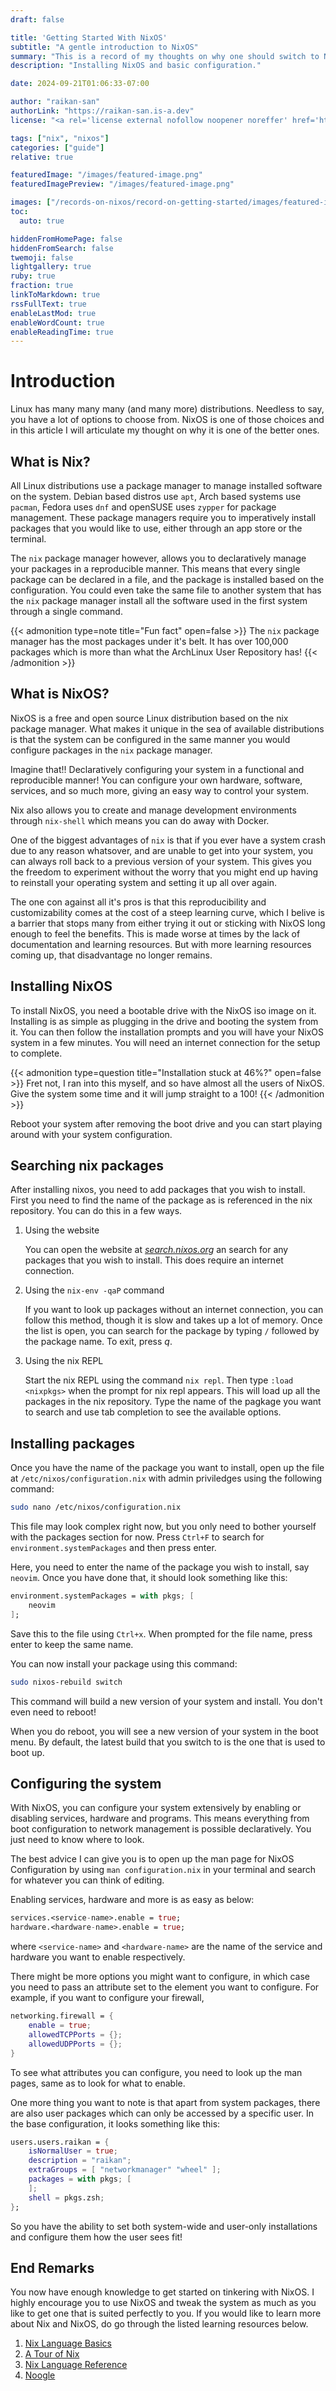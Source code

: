 ```yaml
---
draft: false

title: 'Getting Started With NixOS'
subtitle: "A gentle introduction to NixOS"
summary: "This is a record of my thoughts on why one should switch to NixOS, and how to get started with it."
description: "Installing NixOS and basic configuration."

date: 2024-09-21T01:06:33-07:00

author: "raikan-san"
authorLink: "https://raikan-san.is-a.dev"
license: "<a rel='license external nofollow noopener noreffer' href='https://opensource.org/licenses/GPL-3.0' target='_blank'>GPL-3.0</a>"

tags: ["nix", "nixos"]
categories: ["guide"]
relative: true

featuredImage: "/images/featured-image.png"
featuredImagePreview: "/images/featured-image.png"

images: ["/records-on-nixos/record-on-getting-started/images/featured-image.png"]
toc:
  auto: true

hiddenFromHomePage: false
hiddenFromSearch: false
twemoji: false
lightgallery: true
ruby: true
fraction: true
linkToMarkdown: true
rssFullText: true
enableLastMod: true
enableWordCount: true
enableReadingTime: true
---
```


# Introduction

Linux has many many many (and many more) distributions. Needless to say, you have
a lot of options to choose from. NixOS is one of those choices and in this article
I will articulate my thought on why it is one of the better ones.

## What is Nix?

All Linux distributions use a package manager to manage installed software on the system.
Debian based distros use `apt`, Arch based systems use `pacman`, Fedora uses `dnf` and
openSUSE uses `zypper` for package management. These package managers require you to
imperatively install packages that you would like to use, either through an app store
or the terminal.

The `nix` package manager however, allows you to declaratively manage your packages in a
reproducible manner. This means that every single package can be declared in a file, and
the package is installed based on the configuration. You could even take the same file
to another system that has the `nix` package manager install all the software used in the
first system through a single command.

{{< admonition type=note title="Fun fact" open=false >}}
The `nix` package manager has the most packages under it's belt. It has over 100,000
packages which is more than what the ArchLinux User Repository has!
{{< /admonition >}}

## What is NixOS?

NixOS is a free and open source Linux distribution based on the nix package manager.
What makes it unique in the sea of available distributions is that the system can be
configured in the same manner you would configure packages in the `nix` package manager.

Imagine that!! Declaratively configuring your system in a functional and reproducible
manner! You can configure your own hardware, software, services, and so much more,
giving an easy way to control your system.

Nix also allows you to create and manage development environments through `nix-shell`
which means you can do away with Docker.

One of the biggest advantages of `nix` is that if you ever have a system crash due to
any reason whatsover, and are unable to get into your system, you can always roll back
to a previous version of your system. This gives you the freedom to experiment without
the worry that you might end up having to reinstall your operating system and setting it
up all over again.

The one con against all it's pros is that this reproducibility and customizability comes
at the cost of a steep learning curve, which I belive is a barrier that stops many
from either trying it out or sticking with NixOS long enough to feel the benefits. This is
made worse at times by the lack of documentation and learning resources. But with more
learning resources coming up, that disadvantage no longer remains.

## Installing NixOS

To install NixOS, you need a bootable drive with the NixOS iso image on it. Installing
is as simple as plugging in the drive and booting the system from it. You can then
follow the installation prompts and you will have your NixOS system in a few minutes. You
will need an internet connection for the setup to complete.

{{< admonition type=question title="Installation stuck at 46%?" open=false >}}
Fret not, I ran into this myself, and so have almost all the users of NixOS. Give the
system some time and it will jump straight to a 100!
{{< /admonition >}}

Reboot your system after removing the boot drive and you can start playing around with
your system configuration.

## Searching nix packages

After installing nixos, you need to add packages that you wish to install. First you
need to find the name of the package as is referenced in the nix repository. You
can do this in a few ways.

1. Using the website

    You can open the website at [*search.nixos.org*](https://search.nixos.org) an search
for any packages that you wish to install. This does require an internet connection.

2. Using the `nix-env -qaP` command

    If you want to look up packages without an internet connection, you can follow this
method, though it is slow and takes up a lot of memory. Once the list is open, you can
search for the package by typing `/` followed by the package name. To exit, press *q*.

3. Using the nix REPL

    Start the nix REPL using the command `nix repl`. Then type `:load <nixpkgs>` when the
prompt for nix repl appears. This will load up all the packages in the nix repository.
Type the name of the pagkage you want to search and use tab completion to see the
available options.

## Installing packages

Once you have the name of the package you want to install, open up the file at
`/etc/nixos/configuration.nix` with admin priviledges using the following command:

```bash
sudo nano /etc/nixos/configuration.nix
```

This file may look complex right now, but you only need to bother yourself with the
packages section for now. Press `Ctrl+F` to search for `environment.systemPackages`
and then press enter.

Here, you need to enter the name of the package you wish to install, say `neovim`. Once
you have done that, it should look something like this:

```nix
environment.systemPackages = with pkgs; [
    neovim
];
```

Save this to the file using `Ctrl+x`. When prompted for the file name, press enter to
keep the same name.

You can now install your package using this command:

```bash
sudo nixos-rebuild switch
```

This command will build a new version of your system and install. You don't even need
to reboot!

When you do reboot, you will see a new version of your system in the boot menu. By
default, the latest build that you switch to is the one that is used to boot up.

## Configuring the system

With NixOS, you can configure your system extensively by enabling or disabling services,
hardware and programs. This means everything from boot configuration to network
management is possible declaratively. You just need to know where to look.

The best advice I can give you is to open up the man page for NixOS Configuration
by using `man configuration.nix` in your terminal and search for whatever you can
think of editing.

Enabling services, hardware and more is as easy as below:

```nix
services.<service-name>.enable = true;
hardware.<hardware-name>.enable = true;
```

where `<service-name>` and `<hardware-name>` are the name of the service and hardware
you want to enable respectively.

There might be more options you might want to configure, in which case you need to
pass an attribute set to the element you want to configure. For example, if you want
to configure your firewall,

```nix
networking.firewall = {
    enable = true;
    allowedTCPPorts = {};
    allowedUDPPorts = {};
}
```

To see what attributes you can configure, you need to look up the man pages, same as
to look for what to enable.

One more thing you want to note is that apart from system packages, there are also
user packages which can only be accessed by a specific user. In the base configuration,
it looks something like this:

```nix
users.users.raikan = {
    isNormalUser = true;
    description = "raikan";
    extraGroups = [ "networkmanager" "wheel" ];
    packages = with pkgs; [
    ];
    shell = pkgs.zsh;
};
```

So you have the ability to set both system-wide and user-only installations and
configure them how the user sees fit!

## End Remarks

You now have enough knowledge to get started on tinkering with NixOS. I highly
encourage you to use NixOS and tweak the system as much as you like to get one that
is suited perfectly to you. If you would like to learn more about Nix and NixOS, do
go through the listed learning resources below.

1. [Nix Language Basics](https://nix.dev/tutorials/nix-language)
2. [A Tour of Nix](https://nixcloud.io/tour/?id=introduction/nix)
3. [Nix Language Reference](https://nix.dev/manual/nix/2.18/language/)
4. [Noogle](https://noogle.dev/)
